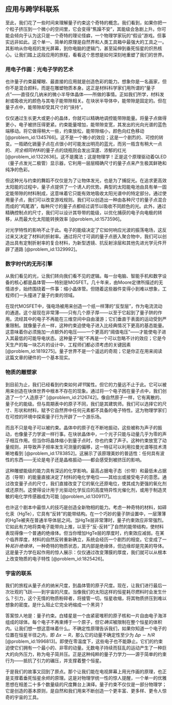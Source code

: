 ## 应用与跨学科联系

至此，我们花了一些时间来理解量子约束这个奇特的概念。我们看到，如果你把一个粒子挤压到一个微小的空间里，它会变得“焦躁不安”，其能级会急剧上升。你可能会倾向于认为这只是一个奇特的理论怪癖，一个物理学家玩的“假设”游戏。但事实远非如此。这个单一、简单的原理是自然界和人类工具箱中最强大的工具之一。其影响从你电视的发光屏幕，到你电脑的逻辑门，甚至延伸到垂死恒星的炽热核心。让我们踏上这段应用的旅程，看看这个思想是如何深刻地重塑了我们的世界。

### 用电子作画：光电子学的艺术

也许量子约束最耀眼、最直接的应用就是创造色彩的能力。想象你是一名画家，但你不是混合颜料，而是在雕塑物质本身。这正是材料科学家们用所谓的“量子点”——直径仅几纳米的微小半导体晶体——所做的事情。正如我们所学，材料发射或吸收光的颜色与其电子能带隙相关。在块状半导体中，能带隙是固定的。但在量子点中，能带隙却受其尺寸的“挟持”。

仅仅通过生长更大或更小的晶体，你就可以精确地调控能带隙能量。将量子点做得更小，电子被挤压得更紧。约束能量增加，能带隙变宽，其发出的光向光谱的蓝色端移动。将它做得稍大一些，约束放松，能带隙缩小，颜色向红色移动 [@problem_id:1345766]。这不是一个微小的效应；这是一个剧烈的、可控的转变。一瓶硒化镉量子点在点很小时可能发出明亮的蓝光，而另一瓶含有稍大一点的、*完全相同材料*的量子点的烧瓶则会发出深邃、浓郁的红光 [@problem_id:1322636]。这不是魔法；这是物理学！正是这个原理驱动着QLED（量子点发光二极管）显示器，它利用一层层精确尺寸的量子点来产生极其鲜艳和纯净的色彩。

但这种光与约束的舞蹈不仅仅是为了让物体发光，也是为了捕捉光。在追求更高效太阳能的过程中，量子点提供了一个诱人的优势。典型的太阳能电池由具有单一固定能带隙的材料制成，这意味着它只能有效地吸收太阳光谱中的特定部分。通过使用量子点，我们可以改变游戏规则。我们可以创造出一种由各种尺寸的量子点混合而成的“鸡尾酒”，每种尺寸的量子点都经过调节以吸收不同颜色的光。此外，通过精确控制点的尺寸，我们可以设计其导带的能级，以优化捕获的电子向电极的转移，从而最大化太阳能转换效率 [@problem_id:1573596]。

对光学特性的影响不止于此。电子的能级决定了它如何响应光波的振荡电场，这反过来又决定了材料的折射率。通过将尺寸可调的量子点嵌入聚合物中，我们可以创造出具有定制折射率的复合材料，为新型透镜、抗反射涂层和其他先进光学元件开辟了道路 [@problem_id:1329992]。

### 数字时代的无形引擎

从我们看见的光，让我们转向我们看不见的逻辑。每一台电脑、智能手机和数字设备的核心都是晶体管——特别是MOSFET。几十年来，由Moore定律所描述的无情进步，始终围绕着一件事：缩小晶体管。但随着这些器件变得小到难以想象，工程师们一头撞进了量子约束的领域。

在现代MOSFET中，强电场被用来创造一个纸一样薄的“反型层”，作为电流流动的通道。这个层现在非常薄——只有几个原子厚——以至于它起到了量子阱的作用。流经其中的电子不再能在三维空间中自由漫游；它们垂直于表面的运动受到严重限制。就像量子点一样，这种约束迫使电子进入比经典情况下更高的基态能量。这意味着你必须施加一点额外的电压——一个更高的“阈值电压”——才能使电子进入其最低的可能导电状态。这种量子“税”不再是一个可以忽略不计的效应；它是今天生产的每一块芯片的设计中，工程师们都必须考虑的关键因素 [@problem_id:1819275]。量子世界不是一个遥远的奇观；它是你正在用来阅读这篇文章的硬件的一个基本现实。

### 物质的雕塑家

到目前为止，我们已经看到约束如何*调节*属性。但它的力量远不止于此。它可以被用来创造在块体世界中根本不存在的现象。通过将一个电子困在量子点中，我们创造了一个“人造原子” [@problem_id:2126742]。像自然原子一样，它有离散的、量子化的能级。但与周期表中的原子不同，我们是其建筑师。我们可以选择它的尺寸、形状和材料，赋予它自然界中任何元素都不具备的电子特性。这为物理学家们在可控的环境中探索量子行为开辟了一个游乐场。

而且不只是电子可以被约束。晶体中的原子在不断地振动，这些被称为声子的振动，也像量子力学波一样行事。在块状晶体中，一个光子只能与动量几乎为零的声子相互作用。但当你将晶体缩小到量子点时，你也约束了声子。这种约束放宽了动量规则，并导致声子频率发生可测量的偏移，这一特征可以利用拉曼光谱等技术清晰地看到 [@problem_id:1783852]。这展示了该原理美妙的普适性：任何具有波性的东西——无论是电子还是晶格振动——都会感受到被挤压的影响。

这种雕塑能级的能力具有深远的化学影响。最高占据电子态（价带）和最低未占据态（导带）的能量直接决定了材料的电化学电位——其给出或接受电子的意愿。通过改变量子点的尺寸，我们直接改变了它的氧化还原电位，使其成为更强的氧化剂或还原剂。这使得设计用于光驱动化学反应的高度特异性光催化剂，或用于制造灵敏的电化学传感器成为可能 [@problem_id:1309117]。

也许这个剧本中最惊人的技巧是创造全新物相的能力。考虑一种奇特的材料，如碲化汞（HgTe），它具有“反转”的能带结构。在一个巧妙的量子阱设置中，一层薄薄的HgTe被夹在普通半导体层之间。当HgTe层非常薄时，量子约束效应非常强烈。它如此有力地将类电子能带向上推，以至于“反-反转”了自然的能带结构，使材料表现得像一个普通的绝缘体。但当你增加HgTe层的厚度时，约束效应减弱。在某个临界厚度，材料的自然反转重新确立，系统会经历一个剧烈的相变。它变成了一种*拓扑绝缘体*，一种奇特的物质状态，其内部是绝缘体，但边缘却是完美的导体。这是量子力学在起作用的惊人展示：仅仅通过改变薄膜的厚度，我们就可以从根本上改变物质的电子特性 [@problem_id:1825426]。

### 宇宙的联系

我们的旅程从量子点的纳米尺度，到晶体管的原子尺度。现在，让我们进行最后一次壮观的飞跃——到宇宙的尺度。当像我们的太阳这样的恒星耗尽燃料时会发生什么？引力，这个无情的物质粉碎者，将接管一切。恒星收缩，将其物质挤压到难以想象的密度。是什么阻止它完全坍缩成一个黑洞？

答案惊人地是：量子约束。白矮星是一个由紧密堆积的原子核和一片自由电子海洋组成的球体。每个电子不再束缚于一个原子，但它*确实*被限制在整个恒星的体积内。让我们想一想这意味着什么。不确定性原理告诉我们，如果你知道一个电子的位置在恒星半径之内，即 $\Delta x \sim R$，那么它的动量不确定性至少为 $\Delta p \sim \hbar/R$ [@problem_id:1996813]。即使在零温度下，这些电子也不能静止。它们的约束迫使它们拥有一个最小的、非零的动量。无数电子持续而狂乱的运动产生了一种巨大的向外压力，称为电子简并压。正是这种纯粹的量子力学力——源于简单的约束行为——抵抗了引力的碾压，并支撑着整个恒星。

于是我们的故事又回到了原点。那个让我们能在电视屏幕上用光作画的原理，也正是支撑着垂死恒星余烬的原理。这是对物理学统一性的惊人提醒，一个单一的优雅思想在相差二十多个数量级的尺度舞台上演绎。量子约束不仅仅是一部分物理学；它是创造的基本原则，是自然和我们用来不断创造一个更丰富、更多样、更令人惊奇的宇宙的工具。